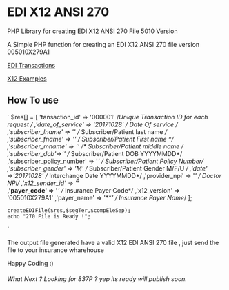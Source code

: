 # EDI X12 ANSI 270
PHP Library for creating EDI X12 ANSI 270 File 5010 Version

A Simple PHP function for creating an EDI X12 ANSI 270 file version 005010X279A1

<a href="https://www.edibasics.com/what-is-edi/" target="_blank">EDI Transactions</a>

<a href="http://www.x12.org/examples/" target="_blanl">X12 Examples</a>

## How To use
`
$res[] =   [
					'tansaction_id' => '000001' 			/*Unique Transaction ID for each request */
					,'date_of_service' => '20171028'        /* Date Of service */ 
					,'subscriber_lname' => '***'			/* Subscriber/Patient last name */ 
					,'subscriber_fname' => '***'			/* Subscriber/Patient First name */ 
					,'subscriber_mname' => '**'			/* Subscriber/Patient middle name */ 
					,'subscriber_dob'=>'***'			/* Subscriber/Patient DOB  YYYYMMDD*/ 
					,'subscriber_policy_number' => '***' /* Subscriber/Patient Policy Number*/ 
					,'subscriber_gender' => 'M'				/* Subscriber/Patient Gender M/F/U */ 
					,'date' =>'20171028'					/* Interchange Date  YYYYMMDD*/
					,'provider_npi' => '***'			/* Doctor NPI*/
					,'x12_sender_id' => '***'				
					,'payer_code' => '***' 				/* Insurance Payer Code*/
					,'x12_version' => '005010X279A1'
					,'payer_name' => '****'				/* Insurance Payer Name*/
				];

	

	createEDIFile($res,$segTer,$compEleSep);
	echo "270 File is Ready !";

`

The output file generated have a valid X12 EDI ANSI 270 file , just send the file to your insurance wharehouse

Happy Coding :) 

###### What Next ? Looking for 837P ? yep its ready will publish soon.